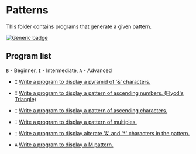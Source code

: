 # Patterns

This folder contains programs that generate a given pattern.

[![Generic badge](https://img.shields.io/badge/ProgramCount-6-<COLOR>.svg)](https://shields.io/)

## Program list

`B` - Beginner, `I` - Intermediate, `A` - Advanced

* `I` [Write a program to display a pyramid of '&' characters.](ampersandPyramidPattern.cpp)

* `I` [Write a program to display a pattern of ascending numbers. (Flyod's Triangle)](flyod'sTrianglePattern.cpp)

* `I` [Write a program to display a pattern of ascending characters.](characterPattern.cpp)

* `I` [Write a program to display a pattern of multiples.](multiplesPattern.cpp)

* `I` [Write a program to display alterate '&' and '*' characters in the pattern.](evenOddPattern.cpp)

* `A` [Write a program to display a M pattern.](mPattern.cpp)
